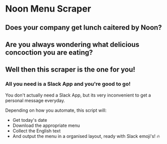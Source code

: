 # Noon Menu Scraper

## Does your company get lunch caitered by Noon?
## Are you always wondering what delicious concoction you are eating?
## Well then this scraper is the one for you!
### All you need is a Slack App and you're good to go! 
You don't actually need a Slack App, but its very inconvenient to get a personal message everyday.

Depending on how you automate, this script will: 
- Get today's date
- Download the appropriate menu
- Collect the English text
- And output the menu in a organised layout, ready with Slack emoji's! :fire:
